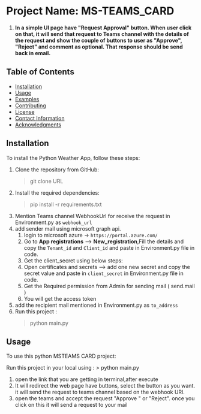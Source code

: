 # Project Name: MS-TEAMS_CARD

1. **In a simple UI page have "Request Approval" button. 
     When user click on that, it will send that request to Teams channel with the details of the request and show the couple of buttons to user as "Approve", "Reject" and comment as optional.
     That response should be send back in email.**

## Table of Contents

- [Installation](#installation)
- [Usage](#usage)
- [Examples](#examples)
- [Contributing](#contributing)
- [License](#license)
- [Contact Information](#contact-information)
- [Acknowledgments](#acknowledgments)

## Installation

To install the Python Weather App, follow these steps:

1. Clone the repository from GitHub:
    > git clone URL
2. Install the required dependencies:
    > pip install -r requirements.txt
3. Mention Teams channel WebhookUrl for receive the request in Environment.py as `webhook_url`
4. add sender mail using microsoft graph api.
   1. login to microsoft azure -> `https://portal.azure.com/`
   2. Go to **App registrations** --> **New_registration**,Fill the details and copy the `Tenant_id` and `Client_id` and paste in Environment.py file in code.
   3. Get the client_secret using below steps:
   4. Open certificates and secrets --> add one new secret and copy the secret value and paste in `client_secret` in Environment.py file in code.
   5. Get the Required permission from Admin for sending mail ( send.mail )
   6. You will get the access token
7. add the recipient mail  mentioned in Environment.py as `to_address`
8. Run this project :
    > python main.py

## Usage

To use this python MSTEAMS CARD project:

Run this project in your local using : > python main.py

1. open the link that you are getting in terminal,after execute
2. It will redirect the web page have buttons, select the button as you want. it will send the request to teams channel based on the webhook URl.
3. open the teams and accept the request "Approve " or "Reject". once you click on this it will send a request to your mail

